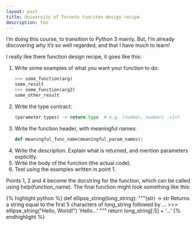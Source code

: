 ```yaml
---
layout: post
title: University of Toronto funciton design recipe
description: foo
---
```


I’m doing this course, to transition to Python 3 mainly. But, I’m already discovering why it’s so well regarded, and that I have much to learn!

I really like there function design recipe, it goes like this:

1. Write some examples of what you want your function to do:
    ```python
    >>> some_function(arg)
    some_result
    >>> some_function(arg2)
    some_other_result
    ``` 
2. Write the type contract:
    ```python
    (parameter types) -> return type  # e.g. (number, number) ->int
    ```
3. Write the function header, with meaningful names:
    ```python
   	def meaningful_func_name(meaningful_param_names):
   	```
4. Write the description. Explain what is returned, and mention parameters explicitly.
5. Write the body of the function (the actual code).
6. Test using the examples written in point 1.

Points 1, 2 and 4 become the docstring for the function, which can be called using help(function_name). The final function might look something like this:

{% highlight python %}
def ellipse_string(long_string):
    """(str) -> str
    Returns a string equal to the first 5 characters of long_string followed by ...
    >>> ellipse_string("Hello, World!")
    'Hello...'
    """
    return long_string[:5] + '...'
{% endhighlight %}

